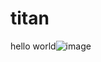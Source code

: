 # titan
hello world![image](https://github.com/1shadowpy/titan/assets/132641739/09c1e38d-5701-4e36-936b-90638d679611)












